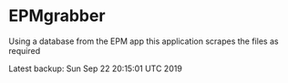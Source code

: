 # EPMgrabber
Using a database from the EPM app this application scrapes the files as required


Latest backup: Sun Sep 22 20:15:01 UTC 2019
